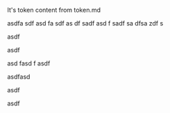 It's token content from token.md

asdfa
sdf
asd
fa
sdf
as
df
sadf
asd
f
sadf
sa
dfsa
zdf
s

asdf

asdf

asd
fasd
f
asdf

asdfasd

asdf


asdf
